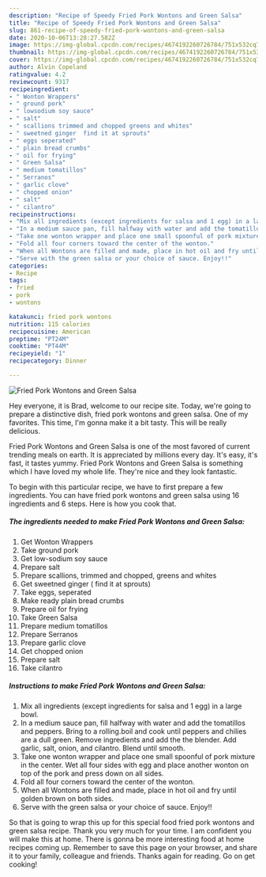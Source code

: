 ```yaml
---
description: "Recipe of Speedy Fried Pork Wontons and Green Salsa"
title: "Recipe of Speedy Fried Pork Wontons and Green Salsa"
slug: 861-recipe-of-speedy-fried-pork-wontons-and-green-salsa
date: 2020-10-06T13:28:27.582Z
image: https://img-global.cpcdn.com/recipes/4674192260726784/751x532cq70/fried-pork-wontons-and-green-salsa-recipe-main-photo.jpg
thumbnail: https://img-global.cpcdn.com/recipes/4674192260726784/751x532cq70/fried-pork-wontons-and-green-salsa-recipe-main-photo.jpg
cover: https://img-global.cpcdn.com/recipes/4674192260726784/751x532cq70/fried-pork-wontons-and-green-salsa-recipe-main-photo.jpg
author: Alvin Copeland
ratingvalue: 4.2
reviewcount: 9317
recipeingredient:
- " Wonton Wrappers"
- " ground pork"
- " lowsodium soy sauce"
- " salt"
- " scallions trimmed and chopped greens and whites"
- " sweetned ginger  find it at sprouts"
- " eggs seperated"
- " plain bread crumbs"
- " oil for frying"
- " Green Salsa"
- " medium tomatillos"
- " Serranos"
- " garlic clove"
- " chopped onion"
- " salt"
- " cilantro"
recipeinstructions:
- "Mix all ingredients (except ingredients for salsa and 1 egg) in a large bowl."
- "In a medium sauce pan, fill halfway with water and add the tomatillos and peppers. Bring to a rolling.boil and cook until peppers and chilies are a dull green. Remove ingredients and add the the blender. Add garlic, salt, onion, and cilantro. Blend until smooth."
- "Take one wonton wrapper and place one small spoonful of pork mixture in the center. Wet all four sides with egg and place another wonton on top of the pork and press down on all sides."
- "Fold all four corners toward the center of the wonton."
- "When all Wontons are filled and made, place in hot oil and fry until golden brown on both sides."
- "Serve with the green salsa or your choice of sauce. Enjoy!!"
categories:
- Recipe
tags:
- fried
- pork
- wontons

katakunci: fried pork wontons 
nutrition: 115 calories
recipecuisine: American
preptime: "PT24M"
cooktime: "PT44M"
recipeyield: "1"
recipecategory: Dinner

---
```



![Fried Pork Wontons and Green Salsa](https://img-global.cpcdn.com/recipes/4674192260726784/751x532cq70/fried-pork-wontons-and-green-salsa-recipe-main-photo.jpg)

Hey everyone, it is Brad, welcome to our recipe site. Today, we're going to prepare a distinctive dish, fried pork wontons and green salsa. One of my favorites. This time, I'm gonna make it a bit tasty. This will be really delicious.



Fried Pork Wontons and Green Salsa is one of the most favored of current trending meals on earth. It is appreciated by millions every day. It's easy, it's fast, it tastes yummy. Fried Pork Wontons and Green Salsa is something which I have loved my whole life. They're nice and they look fantastic.


To begin with this particular recipe, we have to first prepare a few ingredients. You can have fried pork wontons and green salsa using 16 ingredients and 6 steps. Here is how you cook that.

<!--inarticleads1-->

##### The ingredients needed to make Fried Pork Wontons and Green Salsa:

1. Get  Wonton Wrappers
1. Take  ground pork
1. Get  low-sodium soy sauce
1. Prepare  salt
1. Prepare  scallions, trimmed and chopped, greens and whites
1. Get  sweetned ginger ( find it at sprouts)
1. Take  eggs, seperated
1. Make ready  plain bread crumbs
1. Prepare  oil for frying
1. Take  Green Salsa
1. Prepare  medium tomatillos
1. Prepare  Serranos
1. Prepare  garlic clove
1. Get  chopped onion
1. Prepare  salt
1. Take  cilantro




<!--inarticleads2-->

##### Instructions to make Fried Pork Wontons and Green Salsa:

1. Mix all ingredients (except ingredients for salsa and 1 egg) in a large bowl.
1. In a medium sauce pan, fill halfway with water and add the tomatillos and peppers. Bring to a rolling.boil and cook until peppers and chilies are a dull green. Remove ingredients and add the the blender. Add garlic, salt, onion, and cilantro. Blend until smooth.
1. Take one wonton wrapper and place one small spoonful of pork mixture in the center. Wet all four sides with egg and place another wonton on top of the pork and press down on all sides.
1. Fold all four corners toward the center of the wonton.
1. When all Wontons are filled and made, place in hot oil and fry until golden brown on both sides.
1. Serve with the green salsa or your choice of sauce. Enjoy!!




So that is going to wrap this up for this special food fried pork wontons and green salsa recipe. Thank you very much for your time. I am confident you will make this at home. There is gonna be more interesting food at home recipes coming up. Remember to save this page on your browser, and share it to your family, colleague and friends. Thanks again for reading. Go on get cooking!
